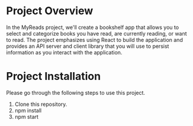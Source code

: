 # Project Overview
In the MyReads project, we'll create a bookshelf app that allows you to select and categorize books you have read, are currently reading, or want to read. The project emphasizes using React to build the application and provides an API server and client library that you will use to persist information as you interact with the application.

# Project Installation
Please go through the following steps to use this project.

1. Clone this repository.
2. npm install
3. npm start